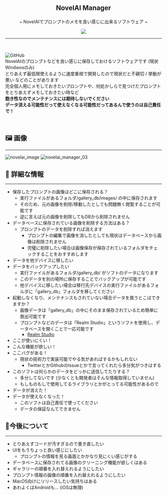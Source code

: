 <br>
    <h2>
        <p align="center"> NovelAI Manager </p>
    </h2>
<p align="center">~ NovelAIでプロンプトのメモを良い感じに出来るソフトウェア ~</p>
<p align="center">
    <a href="https://github.com/riku1227/NovelAIManager/releases/">
        <img src="https://img.shields.io/badge/DOWNLOAD-Windows-blue?style=for-the-badge&logo=windows11">
    </a>
</p>

* * *
<br>

![GitHub](https://img.shields.io/github/license/riku1227/NovelAIManager?style=flat-square)  
NovelAIのプロンプトなどを良い感じに保存しておけるソフトウェアです (現状Windwosのみ)  
とりあえず最低限使えるように速度重視で開発したので現状だと不親切 / 挙動が悪い などのことがあります  
完全個人用にメモしておきたいプロンプトや、何処かしらで見つけたプロンプトをとりあえずメモしておきたい時など  
**飽き性なのでメンテナンスには期待しないでください**  
**データ消える可能性だって使えなくなる可能性だってあるんで使うのは自己責任で！**

<br>

## 🖼️ 画像
* * *
![novelai_image](https://user-images.githubusercontent.com/17927874/195606048-d290e3c8-5bd9-494c-a263-36ae98bf423d.png)
![novelai_manager_03](https://user-images.githubusercontent.com/17927874/195606701-e327b0e3-cb4b-4bef-919c-b75eda9d6764.png)

## 📄 詳細な情報
* * *
* 保存したプロンプトの画像はどこに保存される？
  * 実行ファイルがあるフォルダ/gallery_db/images/ の中に保存されます
  * そのため、元の画像を削除/移動したとしても問題無く閲覧することが可能です
  * 逆に言えば元の画像を削除してもDBから削除されません
* データベースに保存されている画像を削除する方法はある？
  * プロンプトのデータを削除すれば消えます
    * プロンプトの編集で画像を消したとしても現状はデータベースから画像は削除されません
    * 完璧に削除したい場合は画像保存が保存されているフォルダをチェックすることをおすすめします
* データを他デバイスに移したい
* データをバックアップしたい
  * 実行ファイルがあるフォルダ/gallery_db/ がソフトのデータになります
  * このデータを別の場所に保存することでバックアップが可能です
  * 他デバイスに移したい場合は移行先デバイスの実行ファイルがあるフォルダに「gallery_db」フォルダを移してください
* 起動しなくなり、メンテナンスもされていない場合データを救うとこはできますか？
  * 画像データは「gallery_db」の中にそのまま保存されているため簡単に救出可能です
  * プロンプトなどのデータは「Realm Studio」というソフトを使用し、データベースを開くことで一応可能です
    * [Realm Studio](https://github.com/realm/realm-studio/releases/)
* ここが使いにくい！
* こんな機能が欲しい！
* ここバグがある！
  * 現状の技術力で実装可能でやる気があればするかもしれない
    * TwitterとかGithubのIssueとかで言ってくれたら多分気がつきはする
* このソフトは何らかのデータをどっかに送信してたりする？
  * 多分してないです (少なくとも開発者はそんな情報取得していません)
  * もしものもしで使用してるライブラリとかがとってる可能性があるので
* データが消えた！
* データが使えなくなった！
  * このソフトは自己責任で使ってください
  * データの保証なんてできません

## 🚀今後について
* * *
* とりあえずコードが汚すぎるので書き直したい
* UIをもうちょっと良い感じにしたい
  * プロンプトの情報を見る画面とかかなり見にくい感じがする
* データベースに保存されてる画像のクリーニング機能が欲しくはある
* ギャラリーの順番を入れ替えれるようにしたい
* プロンプト情報の画像の順番を入れ替えれるようにしたい
* MacOS向けにリリースしたい気持ちはある
* あわよくばAndroidも... (iOSは無理)